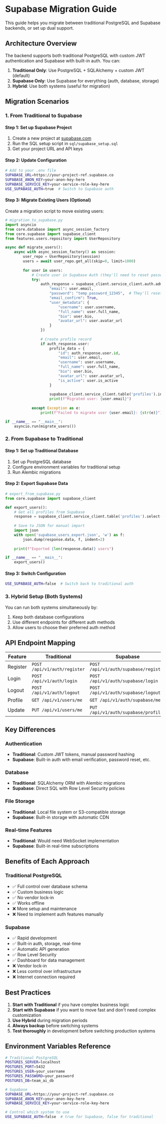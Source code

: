 # Supabase Migration Guide

This guide helps you migrate between traditional PostgreSQL and Supabase backends, or set up dual support.

## Architecture Overview

The backend supports both traditional PostgreSQL with custom JWT authentication and Supabase with built-in auth. You can:

1. **Traditional Only**: Use PostgreSQL + SQLAlchemy + custom JWT (default)
2. **Supabase Only**: Use Supabase for everything (auth, database, storage)
3. **Hybrid**: Use both systems (useful for migration)

## Migration Scenarios

### 1. From Traditional to Supabase

#### Step 1: Set up Supabase Project
1. Create a new project at [supabase.com](https://supabase.com)
2. Run the SQL setup script in `sql/supabase_setup.sql`
3. Get your project URL and API keys

#### Step 2: Update Configuration
```bash
# Add to your .env file
SUPABASE_URL=https://your-project-ref.supabase.co
SUPABASE_ANON_KEY=your-anon-key-here
SUPABASE_SERVICE_KEY=your-service-role-key-here
USE_SUPABASE_AUTH=true  # Switch to Supabase auth
```

#### Step 3: Migrate Existing Users (Optional)
Create a migration script to move existing users:

```python
# migration_to_supabase.py
import asyncio
from core.database import async_session_factory
from core.supabase import supabase_client
from features.users.repository import UserRepository

async def migrate_users():
    async with async_session_factory() as session:
        user_repo = UserRepository(session)
        users = await user_repo.get_all(skip=0, limit=1000)
        
        for user in users:
            # Create user in Supabase Auth (they'll need to reset password)
            try:
                auth_response = supabase_client.service_client.auth.admin.create_user({
                    "email": user.email,
                    "password": "temp_password_12345",  # They'll reset this
                    "email_confirm": True,
                    "user_metadata": {
                        "username": user.username,
                        "full_name": user.full_name,
                        "bio": user.bio,
                        "avatar_url": user.avatar_url
                    }
                })
                
                # Create profile record
                if auth_response.user:
                    profile_data = {
                        "id": auth_response.user.id,
                        "email": user.email,
                        "username": user.username,
                        "full_name": user.full_name,
                        "bio": user.bio,
                        "avatar_url": user.avatar_url,
                        "is_active": user.is_active
                    }
                    
                    supabase_client.service_client.table('profiles').insert(profile_data).execute()
                    print(f"Migrated user: {user.email}")
                    
            except Exception as e:
                print(f"Failed to migrate user {user.email}: {str(e)}")

if __name__ == "__main__":
    asyncio.run(migrate_users())
```

### 2. From Supabase to Traditional

#### Step 1: Set up Traditional Database
1. Set up PostgreSQL database
2. Configure environment variables for traditional setup
3. Run Alembic migrations

#### Step 2: Export Supabase Data
```python
# export_from_supabase.py
from core.supabase import supabase_client

def export_users():
    # Get all profiles from Supabase
    response = supabase_client.service_client.table('profiles').select('*').execute()
    
    # Save to JSON for manual import
    import json
    with open('supabase_users_export.json', 'w') as f:
        json.dump(response.data, f, indent=2)
    
    print(f"Exported {len(response.data)} users")

if __name__ == "__main__":
    export_users()
```

#### Step 3: Switch Configuration
```bash
USE_SUPABASE_AUTH=false  # Switch back to traditional auth
```

### 3. Hybrid Setup (Both Systems)

You can run both systems simultaneously by:

1. Keep both database configurations
2. Use different endpoints for different auth methods
3. Allow users to choose their preferred auth method

## API Endpoint Mapping

| Feature | Traditional | Supabase |
|---------|------------|----------|
| Register | `POST /api/v1/auth/register` | `POST /api/v1/auth/supabase/register` |
| Login | `POST /api/v1/auth/login` | `POST /api/v1/auth/supabase/login` |
| Logout | `POST /api/v1/auth/logout` | `POST /api/v1/auth/supabase/logout` |
| Profile | `GET /api/v1/users/me` | `GET /api/v1/auth/supabase/me` |
| Update | `PUT /api/v1/users/me` | `PUT /api/v1/auth/supabase/profile` |

## Key Differences

### Authentication
- **Traditional**: Custom JWT tokens, manual password hashing
- **Supabase**: Built-in auth with email verification, password reset, etc.

### Database
- **Traditional**: SQLAlchemy ORM with Alembic migrations
- **Supabase**: Direct SQL with Row Level Security policies

### File Storage
- **Traditional**: Local file system or S3-compatible storage
- **Supabase**: Built-in storage with automatic CDN

### Real-time Features
- **Traditional**: Would need WebSocket implementation
- **Supabase**: Built-in real-time subscriptions

## Benefits of Each Approach

### Traditional PostgreSQL
- ✅ Full control over database schema
- ✅ Custom business logic
- ✅ No vendor lock-in
- ✅ Works offline
- ❌ More setup and maintenance
- ❌ Need to implement auth features manually

### Supabase
- ✅ Rapid development
- ✅ Built-in auth, storage, real-time
- ✅ Automatic API generation
- ✅ Row Level Security
- ✅ Dashboard for data management
- ❌ Vendor lock-in
- ❌ Less control over infrastructure
- ❌ Internet connection required

## Best Practices

1. **Start with Traditional** if you have complex business logic
2. **Start with Supabase** if you want to move fast and don't need complex customization
3. **Use Hybrid** during migration periods
4. **Always backup** before switching systems
5. **Test thoroughly** in development before switching production systems

## Environment Variables Reference

```bash
# Traditional PostgreSQL
POSTGRES_SERVER=localhost
POSTGRES_PORT=5432
POSTGRES_USER=your_username
POSTGRES_PASSWORD=your_password
POSTGRES_DB=team_ai_db

# Supabase
SUPABASE_URL=https://your-project-ref.supabase.co
SUPABASE_ANON_KEY=your-anon-key-here
SUPABASE_SERVICE_KEY=your-service-role-key-here

# Control which system to use
USE_SUPABASE_AUTH=false  # true for Supabase, false for traditional
```
